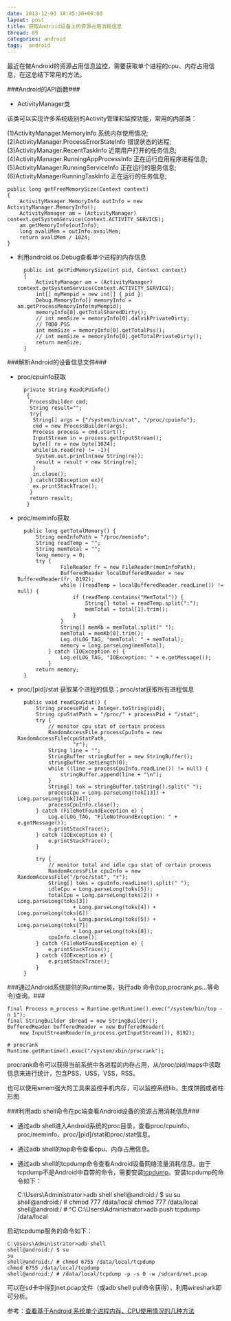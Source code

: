 ```yaml
---
date: 2013-12-03 18:45:30+00:00
layout: post
title: 获取Android设备上的资源占用消耗信息
thread: 09
categories: android
tags:  android
---
```


最近在做Android的资源占用信息监控，需要获取单个进程的cpu、内存占用信息，在这总结下常用的方法。

###Android的API函数###

- ActivityManager类

该类可以实现许多系统级别的Activity管理和监控功能，常用的内部类：

(1)ActivityManager.MemoryInfo 系统内存使用情况;
(2)ActivityManager.ProcessErrorStateInfo 错误状态的进程;
(3)ActivityManager.RecentTaskInfo 近期用户打开的任务信息;
(4)ActivityManager.RunningAppProcessInfo 正在运行应用程序进程信息;
(5)ActivityManager.RunningServiceInfo 正在运行的服务信息;
(6)ActivityManagerRunningTaskInfo 正在运行的任务信息;
	
	public long getFreeMemorySize(Context context) 
	{
		ActivityManager.MemoryInfo outInfo = new ActivityManager.MemoryInfo();
		ActivityManager am = (ActivityManager) context.getSystemService(Context.ACTIVITY_SERVICE);
		am.getMemoryInfo(outInfo);
		long avaliMem = outInfo.availMem;
		return avaliMem / 1024;
	}

- 利用android.os.Debug查看单个进程的内存信息

		public int getPidMemorySize(int pid, Context context) 
		{
			ActivityManager am = (ActivityManager) context.getSystemService(Context.ACTIVITY_SERVICE);
			int[] myMempid = new int[] { pid };
			Debug.MemoryInfo[] memoryInfo = am.getProcessMemoryInfo(myMempid);
			memoryInfo[0].getTotalSharedDirty();
			// int memSize = memoryInfo[0].dalvikPrivateDirty;
			// TODO PSS
			int memSize = memoryInfo[0].getTotalPss();
			// int memSize = memoryInfo[0].getTotalPrivateDirty();
			return memSize;
		}


###解析Android的设备信息文件###

- proc/cpuinfo获取

		private String ReadCPUinfo()
		 {
		  ProcessBuilder cmd;
		  String result="";
		  try{
		   String[] args = {"/system/bin/cat", "/proc/cpuinfo"};
		   cmd = new ProcessBuilder(args);		
		   Process process = cmd.start();
		   InputStream in = process.getInputStream();
		   byte[] re = new byte[1024];
		   while(in.read(re) != -1){
		    System.out.println(new String(re));
		    result = result + new String(re);
		   }
		   in.close();
		  } catch(IOException ex){
		   ex.printStackTrace();
		  }
		  return result;
		 }

- proc/meminfo获取

		public long getTotalMemory() {
			String memInfoPath = "/proc/meminfo";
			String readTemp = "";
			String memTotal = "";
			long memory = 0;
			try {
					FileReader fr = new FileReader(memInfoPath);
					BufferedReader localBufferedReader = new BufferedReader(fr, 8192);
					while ((readTemp = localBufferedReader.readLine()) != null) {
						if (readTemp.contains("MemTotal")) {
							String[] total = readTemp.split(":");
							memTotal = total[1].trim();
						}
					}
					String[] memKb = memTotal.split(" ");
					memTotal = memKb[0].trim();
					Log.d(LOG_TAG, "memTotal: " + memTotal);
					memory = Long.parseLong(memTotal);
				} catch (IOException e) {
					Log.e(LOG_TAG, "IOException: " + e.getMessage());
				}
			return memory;
		}


- proc/[pid]/stat 获取某个进程的信息；proc/stat获取所有进程信息
	
		public void readCpuStat() {
			String processPid = Integer.toString(pid);
			String cpuStatPath = "/proc/" + processPid + "/stat";
			try {
				// monitor cpu stat of certain process
				RandomAccessFile processCpuInfo = new RandomAccessFile(cpuStatPath,
						"r");
				String line = "";
				StringBuffer stringBuffer = new StringBuffer();
				stringBuffer.setLength(0);
				while ((line = processCpuInfo.readLine()) != null) {
					stringBuffer.append(line + "\n");
				}
				String[] tok = stringBuffer.toString().split(" ");
				processCpu = Long.parseLong(tok[13]) + Long.parseLong(tok[14]);
				processCpuInfo.close();
			} catch (FileNotFoundException e) {
				Log.e(LOG_TAG, "FileNotFoundException: " + e.getMessage());
				e.printStackTrace();
			} catch (IOException e) {
				e.printStackTrace();
			}
	
			try {
				// monitor total and idle cpu stat of certain process
				RandomAccessFile cpuInfo = new RandomAccessFile("/proc/stat", "r");
				String[] toks = cpuInfo.readLine().split(" ");
				idleCpu = Long.parseLong(toks[5]);
				totalCpu = Long.parseLong(toks[2]) + Long.parseLong(toks[3])
						+ Long.parseLong(toks[4]) + Long.parseLong(toks[6])
						+ Long.parseLong(toks[5]) + Long.parseLong(toks[7])
						+ Long.parseLong(toks[8]);
				cpuInfo.close();
			} catch (FileNotFoundException e) {
				e.printStackTrace();
			} catch (IOException e) {
				e.printStackTrace();
			}
		}

###通过Android系统提供的Runtime类，执行adb 命令(top,procrank,ps...等命令)查询。###
	
	final Process m_process = Runtime.getRuntime().exec("/system/bin/top -n 1");
	final StringBuilder sbread = new StringBuilder();
	BufferedReader bufferedReader = new BufferedReader(
	    new InputStreamReader(m_process.getInputStream()), 8192);
	    
	# procrank  
	Runtime.getRuntime().exec("/system/xbin/procrank");

procrank命令可以获得当前系统中各进程的内存占用，从/proc/pid/maps中读取信息来进行统计，包含PSS，USS，VSS，RSS。

也可以使用smem强大的工具来监控手机内存，可以监控系统lib，生成饼图或者柱形图

###利用adb shell命令在pc端查看Android设备的资源占用消耗信息###

- 通过adb shell进入Android系统的proc目录，查看proc/cpuinfo、proc/meminfo、proc/[pid]/stat和proc/stat信息。

- 通过adb shell的top命令查看cpu、内存占用信息。

- 通过adb shell的tcpdump命令查看Android设备网络流量消耗信息。由于tcpdump不是Android中自带的命令，需要安装[tcpdump](http://www.tcpdump.org/)。安装tcpdump的命令如下：

	C:\Users\Administrator>adb shell
	shell@android:/ $ su
	su
	shell@android:/ # chmod 777 /data/local
	chmod 777 /data/local
	shell@android:/ # ^C
	C:\Users\Administrator>adb push tcpdump /data/local

启动tcpdump服务的命令如下：

	C:\Users\Administrator>adb shell
	shell@android:/ $ su
	su
	shell@android:/ # chmod 6755 /data/local/tcpdump
	chmod 6755 /data/local/tcpdump
	shell@android:/ # /data/local/tcpdump -p -s 0 -w /sdcard/net.pcap

可以在sd卡中得到net.pcap文件（或adb shell pull命令获得），利用wireshark即可分析。



参考：[查看基于Android 系统单个进程内存、CPU使用情况的几种方法](http://blog.csdn.net/kieven2008/article/details/6445421)


